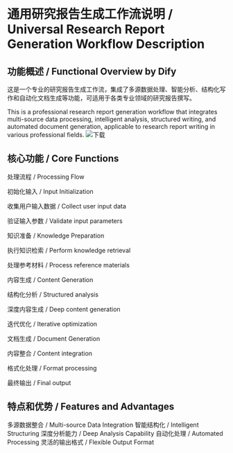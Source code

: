 # 通用研究报告生成工作流说明 / Universal Research Report Generation Workflow Description
## 功能概述 / Functional Overview  by Dify
这是一个专业的研究报告生成工作流，集成了多源数据处理、智能分析、结构化写作和自动化文档生成等功能，可适用于各类专业领域的研究报告撰写。

This is a professional research report generation workflow that integrates multi-source data processing, intelligent analysis, structured writing, and automated document generation, applicable to research report writing in various professional fields.
![下载](https://github.com/user-attachments/assets/53a1cf7b-24d5-41c1-b668-d6784e7996a2)

## 核心功能 / Core Functions

处理流程 / Processing Flow

初始化输入 / Input Initialization

收集用户输入数据 / Collect user input data

验证输入参数 / Validate input parameters

知识准备 / Knowledge Preparation


执行知识检索 / Perform knowledge retrieval

处理参考材料 / Process reference materials

内容生成 / Content Generation

结构化分析 / Structured analysis

深度内容生成 / Deep content generation

迭代优化 / Iterative optimization

文档生成 / Document Generation

内容整合 / Content integration

格式化处理 / Format processing

最终输出 / Final output

## 特点和优势 / Features and Advantages

多源数据整合 / Multi-source Data Integration
智能结构化 / Intelligent Structuring
深度分析能力 / Deep Analysis Capability
自动化处理 / Automated Processing
灵活的输出格式 / Flexible Output Format
